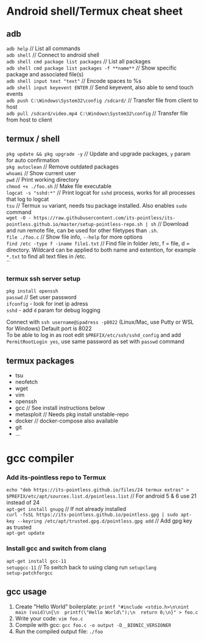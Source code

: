 
# Android shell/Termux cheat sheet

## adb
`adb help` // List all commands  
`adb shell` // Connect to android shell  
`adb shell cmd package list packages` // List all packages   
`adb shell cmd package list packages -f **name**` // Show specific package and associated file(s)  
`adb shell input text "text"` // Encode spaces to %s  
`adb shell input keyevent ENTER`  // Send keyevent, also able to send touch events  
`adb push C:\Windows\System32\config /sdcard/` // Transfer file from client to host  
`adb pull /sdcard/video.mp4 C:\Windows\System32\config` // Transfer file from host to client  

## termux / shell
`pkg update && pkg upgrade -y`  // Update and upgrade packages, `y` param for auto confirmation  
`pkg autoclean` // Remove outdated packages  
`whoami` // Show current user  
`pwd` // Print working directory  
`chmod +x ./foo.sh` // Make file executable  
`logcat -s "sshd:*"` // Print logcat for `sshd` process, works for all processes that log to logcat  
`tsu` // Termux `su` variant, needs tsu package installed. Also enables `sudo` command  
`wget -O - https://raw.githubusercontent.com/its-pointless/its-pointless.github.io/master/setup-pointless-repo.sh | sh` // Download and run remote file, can be used for other filetypes than `.sh`.  
`file ./foo.c` // Show file info, `--help` for more options  
`find /etc -type f -iname file1.txt` // Find file in folder /etc, f = file, d = directory. Wildcard can be applied to both name and extention, for example `*.txt` to find all text files in /etc.  
``

### termux ssh server setup
`pkg install openssh`  
`passwd` // Set user password  
`ifconfig` - look for inet ip adress  
`sshd` - add `d` param for debug logging  

Connect with `ssh username@ipadress -p8022` (Linux/Mac, use Putty or WSL for Windows) Default port is 8022  
To be able to log in as root edit `$PREFIX/etc/ssh/sshd_config` and add `PermitRootLogin yes`, use same password as set with `passwd` command  

## termux packages
* tsu  
* neofetch  
* wget  
* vim  
* openssh  
* gcc // See install instructions below  
* metasploit // Needs pkg install unstable-repo  
* docker // docker-compose also available  
* git  
* ...

# gcc compiler
### Add its-pointless repo to Termux
`echo "deb https://its-pointless.github.io/files/24 termux extras" > $PREFIX/etc/apt/sources.list.d/pointless.list` // For android 5 & 6 use 21 instead of 24  
`apt-get install gnupg` // If not already installed  
`curl -fsSL https://its-pointless.github.io/pointless.gpg | sudo apt-key --keyring /etc/apt/trusted.gpg.d/pointless.gpg add` // Add gpg key as trusted  
`apt-get update`  

### Install gcc and switch from clang  
`apt-get install gcc-11`  
`setupgcc-11` // To switch back to using clang run `setupclang`  
`setup-patchforgcc`  

## gcc usage
1. Create "Hello World" boilerplate: `printf "#include <stdio.h>\n\nint main (void)\n{\n  printf(\"Hello World\");\n  return 0;\n}" > foo.c`  
2. Write your code: `vim foo.c`  
3. Compile with gcc: `gcc foo.c -o output -D__BIONIC_VERSIONER`  
4. Run the compiled output file: `./foo`  
